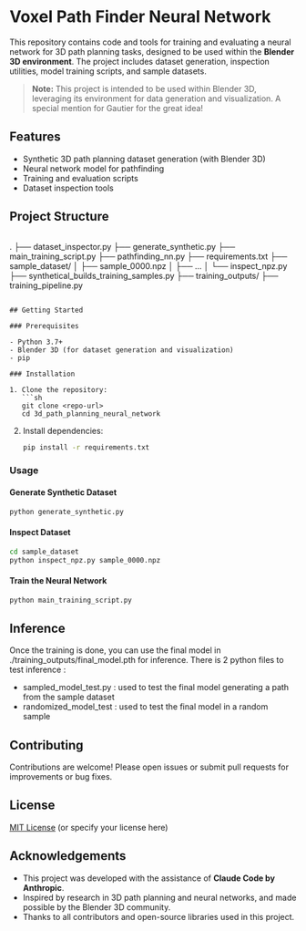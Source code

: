 # Voxel Path Finder Neural Network

This repository contains code and tools for training and evaluating a neural network for 3D path planning tasks, designed to be used within the **Blender 3D environment**. The project includes dataset generation, inspection utilities, model training scripts, and sample datasets.

> **Note:** This project is intended to be used within Blender 3D, leveraging its environment for data generation and visualization. A special mention for Gautier for the great idea!

## Features

- Synthetic 3D path planning dataset generation (with Blender 3D)
- Neural network model for pathfinding
- Training and evaluation scripts
- Dataset inspection tools

## Project Structure

```markdown
```
.
├── dataset_inspector.py
├── generate_synthetic.py
├── main_training_script.py
├── pathfinding_nn.py
├── requirements.txt
├── sample_dataset/
│   ├── sample_0000.npz
│   ├── ...
│   └── inspect_npz.py
├── synthetical_builds_training_samples.py
├── training_outputs/
├── training_pipeline.py
```

## Getting Started

### Prerequisites

- Python 3.7+
- Blender 3D (for dataset generation and visualization)
- pip

### Installation

1. Clone the repository:
   ```sh
   git clone <repo-url>
   cd 3d_path_planning_neural_network
   ```

2. Install dependencies:
   ```sh
   pip install -r requirements.txt
   ```

### Usage

#### Generate Synthetic Dataset

```sh
python generate_synthetic.py
```

#### Inspect Dataset

```sh
cd sample_dataset
python inspect_npz.py sample_0000.npz
```

#### Train the Neural Network

```sh
python main_training_script.py
```

## Inference

Once the training is done, you can use the final model in ./training_outputs/final_model.pth for inference.
There is 2 python files to test inference : 
- sampled_model_test.py : used to test the final model generating a path from the sample dataset
- randomized_model_test : used to test the final model in a random sample

## Contributing

Contributions are welcome! Please open issues or submit pull requests for improvements or bug fixes.

## License

[MIT License](LICENSE) (or specify your license here)

## Acknowledgements

- This project was developed with the assistance of **Claude Code by Anthropic**.
- Inspired by research in 3D path planning and neural networks, and made possible by the Blender 3D community.
- Thanks to all contributors and open-source libraries used in this project.

